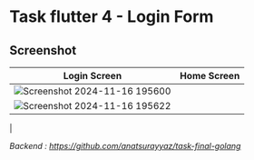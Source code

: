 # Task flutter 4 - Login Form

## Screenshot

| Login Screen | Home Screen  |
| --- | --- |
| ![Screenshot 2024-11-16 195600](https://github.com/user-attachments/assets/d40bdb0c-23c1-4ed8-9666-883844624cc6)
 | ![Screenshot 2024-11-16 195622](https://github.com/user-attachments/assets/aa5503e2-b971-4490-a95f-8f5d144f4cab)
 | 

*Backend : https://github.com/anatsurayyaz/task-final-golang*
